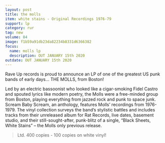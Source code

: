 ```yaml
---
layout: post
title: the molls 
item: white stains - Original Recordings 1976-79
support: lp
category: rur
tag: new 
volume: 84
image: f1b59a91db23da82234b8331d6366382
focus:
  name: molls lp
  description: OUT JANUARY 15th 2020
outdate: OUT JANUARY 15th 2020
---
```


Rave Up records is proud to announce an LP of one of the greatest US punk bands of early days… THE MOLLS, from Boston!

Led by an electric bassoonist who looked like a cigar-smoking Fidel Castro and spouted lyrics like modern poetry, the Molls were a free-minded group from Boston, playing everything from jazzed rock and punk to space junk. Scream Baby Scream, an anthology, features Molls’ recordings from 1976-1979. The vinyl collection surveys the band’s stylistic battles and includes tracks from their unreleased album for Rat Records, live dates, basement studio, and their still-sought-after, punk-blitz of a single, “Black Sheets, White Stains” – the Molls only previous release.

> Ltd. 400 copies - 100 copies on white vinyl!
